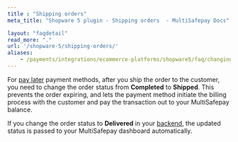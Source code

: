 ```yaml
---
title : "Shipping orders"
meta_title: "Shopware 5 plugin - Shipping orders  - MultiSafepay Docs"

layout: "faqdetail"
read_more: "."
url: '/shopware-5/shipping-orders/'
aliases:
    - /payments/integrations/ecommerce-platforms/shopware5/faq/changing-order-status-to-shipped/
---
```


For [pay later](/payments/methods/pay-later/) payment methods, after you ship the order to the customer, you need to change the order status from **Completed** to **Shipped**. This prevents the order expiring, and lets the payment method initiate the billing process with the customer and pay the transaction out to your MultiSafepay balance. 

If you change the order status to **Delivered** in your [backend](/glossaries/multisafepay-glossary/#backend), the updated status is passed to your MultiSafepay dashboard automatically.
